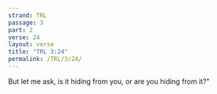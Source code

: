 ```yaml
---
strand: TRL
passage: 3
part: 2
verse: 24
layout: verse
title: "TRL 3:24"
permalink: /TRL/3/24/
---
```

But let me ask, is it hiding from you, or are you hiding from it?"

